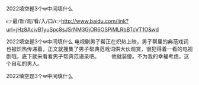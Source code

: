2022填空题3个w中间填什么

👉最/新/观/看/入/口/👉http://www.baidu.com/link?url=jHz8AcivB1yuSpc8sJSrNM3GjOR6OSPiMLRbBTcVT1O&wd

2022填空题3个w中间填什么	电视剧男子帮正在炽热上映，男子帮里的典范戏词也被炽热传递着，正文就搜集了男子帮典范戏词供大伙观赏，很犯得着一看的电视剧哦。底下就来看看男子帮典范语录吧。
　　他就装傻。不为我的幸福考虑。这个自私的男人。


2022填空题3个w中间填什么
